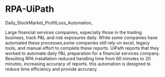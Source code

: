 # RPA-UiPath

Daily_StockMarket_ProfitLoss_Automation,

Large financial services companies, especially those in the trading business, track P&L and risk exposures daily. While some companies have automated these processes,some companies still rely on excel, legacy tools, and manual effort to complete these reports.
UiPath reports that they worked to automate daily P&L preparation for a financial services company. Resulting RPA installation reduced handling time from 60 minutes to 20 minutes, increasing accuracy of reports. this automation is designed to reduce time efficiency and provide accuracy.

